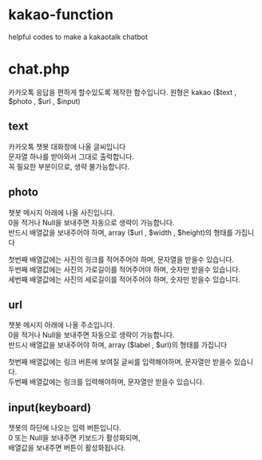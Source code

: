 # kakao-function
helpful codes to make a kakaotalk chatbot

# chat.php
카카오톡 응답을 편하게 할수있도록 제작한 함수입니다.
원형은 kakao ($text , $photo , $url , $input)

## text
카카오톡 챗봇 대화창에 나올 글씨입니다  
문자열 하나를 받아와서 그대로 출력합니다.  
꼭 필요한 부분이므로, 생략 불가능합니다.  

## photo
챗봇 메시지 아래에 나올 사진입니다.  
0을 적거나 Null을 보내주면 자동으로 생략이 가능합니다.  
반드시 배열값을 보내주어야 하며, array ($url , $width , $height)의 형태를 가집니다  
  
첫번째 배열값에는 사진의 링크를 적어주어야 하며, 문자열을 받을수 있습니다.  
두번째 배열값에는 사진의 가로길이를 적어주어야 하며, 숫자만 받을수 있습니다.  
세번째 배열값에는 사진의 세로길이를 적어주어야 하며, 숫자만 받을수 있습니다.  

## url
챗봇 메시지 아래에 나올 주소입니다.  
0을 적거나 Null을 보내주면 자동으로 생략이 가능합니다.  
반드시 배열값을 보내주어야 하며, array ($label , $url)의 형태를 가집니다  
  
첫번째 배열값에는 링크 버튼에 보여질 글씨를 입력해야하며, 문자열만 받을수 있습니다.  
두번째 배열값에는 링크를 입력해야하며, 문자열만 받을수 있습니다.  

## input(keyboard)
챗봇의 하단에 나오는 입력 버튼입니다.  
0 또는 Null을 보내주면 키보드가 활성화되며,  
배열값을 보내주면 버튼이 활성화됩니다.  
